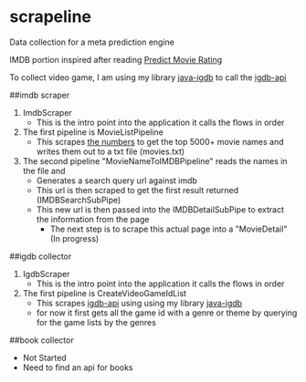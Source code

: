 # scrapeline

Data collection for a meta prediction engine

IMDB portion inspired after reading [Predict Movie Rating](https://blog.nycdatascience.com/student-works/machine-learning/movie-rating-prediction)
 
To collect video game, I am using my library [java-igdb](https://github.com/stacktraceyo/java-igdb) to call the [igdb-api](https://www.igdb.com/api) 
 
 

##imdb scraper

1. ImdbScraper
    * This is the intro point into the application it calls the flows in order
2. The first pipeline is MovieListPipeline
    * This scrapes [the numbers](http://www.the-numbers.com/") to get the top 5000+ movie names and writes them out to a txt file (movies.txt)
3. The second pipeline "MovieNameToIMDBPipeline" reads the names in the file and
    * Generates a search query url against imdb
    * This url is then scraped to get the first result returned (IMDBSearchSubPipe)
    * This new url is then passed into the IMDBDetailSubPipe to extract the information from the page
        * The next step is to scrape this actual page into a "MovieDetail" (In progress)
        
##igdb collector

1. IgdbScraper
    * This is the intro point into the application it calls the flows in order
2. The first pipeline is CreateVideoGameIdList
    * This scrapes [igdb-api](https://www.igdb.com/api) using using my library [java-igdb](https://github.com/stacktraceyo/java-igdb)
    * for now it first gets all the game id with a genre or theme by querying for the game lists by the genres
   
##book collector
* Not Started
* Need to find an api for books
    
    